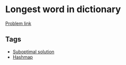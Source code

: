 # Longest word in dictionary

[Problem link](https://leetcode.com/problems/longest-word-in-dictionary)

## Tags

* [Suboptimal solution](/README.md#Suboptimal_solution)
* [Hashmap](/README.md#Hashmap)
